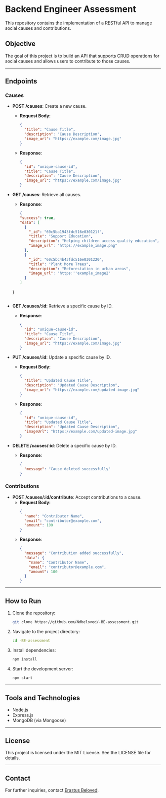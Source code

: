 
# Backend Engineer Assessment

This repository contains the implementation of a RESTful API to manage social causes and contributions.

## Objective

The goal of this project is to build an API that supports CRUD operations for social causes and allows users to contribute to those causes.

---

## Endpoints

### Causes

- **POST /causes**: Create a new cause.
  - **Request Body**:
    ```json
    {
      "title": "Cause Title",
      "description": "Cause Description",
      "image_url": "https://example.com/image.jpg"
    }
    ```
  - **Response**:
    ```json
    {
      "id": "unique-cause-id",
      "title": "Cause Title",
      "description": "Cause Description",
      "image_url": "https://example.com/image.jpg"
    }
    ```

- **GET /causes**: Retrieve all causes.
  - **Response**:
    ```json
    {
    "success": true,
    "data": [
      {
        "_id": "60c5ba1943fdc516e030121f",
        "title": "Support Education",
        "description": "Helping children access quality education",
        "image_url": "https://example_image.png"
      },
      {
        "_id": "60c5bc4b43fdc516e0301220",
        "title": "Plant More Trees",
        "description": "Reforestation in urban areas",
        "image_url": "https:''example_image2"
      }
    ]
  }
  ```

- **GET /causes/:id**: Retrieve a specific cause by ID.
  - **Response**:
    ```json
    {
      "id": "unique-cause-id",
      "title": "Cause Title",
      "description": "Cause Description",
      "image_url": "https://example.com/image.jpg"
    }
    ```

- **PUT /causes/:id**: Update a specific cause by ID.
  - **Request Body**:
    ```json
    {
      "title": "Updated Cause Title",
      "description": "Updated Cause Description",
      "image_url": "https://example.com/updated-image.jpg"
    }
    ```
  - **Response**:
    ```json
    {
      "id": "unique-cause-id",
      "title": "Updated Cause Title",
      "description": "Updated Cause Description",
      "imageUrl": "https://example.com/updated-image.jpg"
    }
    ```

- **DELETE /causes/:id**: Delete a specific cause by ID.
  - **Response**:
    ```json
    {
      "message": "Cause deleted successfully"
    }
    ```

### Contributions

- **POST /causes/:id/contribute**: Accept contributions to a cause.
  - **Request Body**:
    ```json
    {
      "name": "Contributor Name",
      "email": "contributor@example.com",
      "amount": 100
    }
    ```
  - **Response**:
    ```json
    {
      "message": "Contribution added successfully",
      "data": {
        "name": "Contributor Name",
        "email": "contributor@example.com",
        "amount": 100
      }
    }
    ```

---

## How to Run

1. Clone the repository:
   ```bash
   git clone https://github.com/Ndbeloved/-BE-assessment.git
   ```
2. Navigate to the project directory:
   ```bash
   cd -BE-assessment
   ```
3. Install dependencies:
   ```bash
   npm install
   ```
4. Start the development server:
   ```bash
   npm start
   ```

---

## Tools and Technologies

- Node.js
- Express.js
- MongoDB (via Mongoose)

---

## License

This project is licensed under the MIT License. See the LICENSE file for details.

---

## Contact

For further inquiries, contact [Erastus Beloved](mailto:belovederastus@gmail.com).
